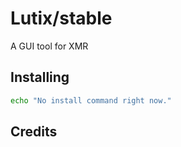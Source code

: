 # Lutix/stable
A GUI tool for XMR

## Installing
```bash
echo "No install command right now."
```

## Credits